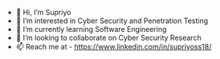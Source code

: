 - 👋 Hi, I’m Supriyo
- 👀 I’m interested in Cyber Security and Penetration Testing
- 🌱 I’m currently learning Software Engineering
- 💞️ I’m looking to collaborate on Cyber Security Research
- 📫 Reach me at - https://www.linkedin.com/in/supriyoss18/

<!---
SupriyoSarkarPSL/SupriyoSarkarPSL is a ✨ special ✨ repository because its `README.md` (this file) appears on your GitHub profile.
You can click the Preview link to take a look at your changes.
--->
